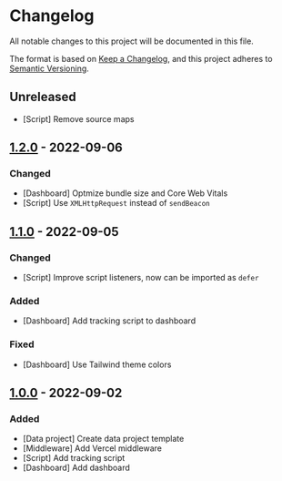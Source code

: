 # Changelog
All notable changes to this project will be documented in this file.

The format is based on [Keep a Changelog](https://keepachangelog.com/en/1.0.0/),
and this project adheres to [Semantic Versioning](https://semver.org/spec/v2.0.0.html).

## Unreleased

- [Script] Remove source maps

## [1.2.0] - 2022-09-06
### Changed
- [Dashboard] Optmize bundle size and Core Web Vitals
- [Script] Use `XMLHttpRequest` instead of `sendBeacon`

## [1.1.0] - 2022-09-05
### Changed
- [Script] Improve script listeners, now can be imported as `defer`

### Added
- [Dashboard] Add tracking script to dashboard

### Fixed
- [Dashboard] Use Tailwind theme colors

## [1.0.0] - 2022-09-02
### Added
- [Data project] Create data project template
- [Middleware] Add Vercel middleware
- [Script] Add tracking script
- [Dashboard] Add dashboard

[Unreleased]: https://github.com/tinybirdco/web-analytics-starter-kit/compare/1.2.0...HEAD
[1.2.0]: https://github.com/tinybirdco/web-analytics-starter-kit/compare/1.1.0...1.2.0
[1.1.0]: https://github.com/tinybirdco/web-analytics-starter-kit/compare/1.1.0...1.0.0
[1.0.0]: https://github.com/tinybirdco/web-analytics-starter-kit/tree/1.0.0
